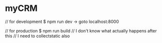 # myCRM


// for development 
$ npm run dev
-> goto localhost:8000

// for production
$ npm run build
// I don't know what actually happens after this
// I need to collectstatic also